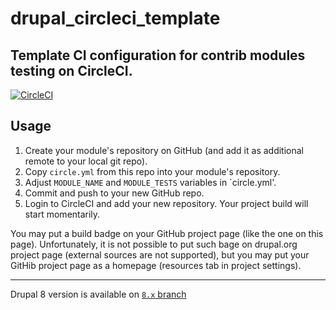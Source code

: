 # drupal_circleci_template
## Template CI configuration for contrib modules testing on CircleCI.

[![CircleCI](https://circleci.com/gh/integratedexperts/drupal_circleci_template/tree/7.x.svg?style=shield)](https://circleci.com/gh/integratedexperts/drupal_circleci_template/tree/7.x)

## Usage
1. Create your module's repository on GitHub (and add it as additional remote to your local git repo).
2. Copy `circle.yml` from this repo into your module's repository.
3. Adjust `MODULE_NAME` and `MODULE_TESTS` variables in `circle.yml'.
4. Commit and push to your new GitHub repo.
5. Login to CircleCI and add your new repository. Your project build will start momentarily.

You may put a build badge on your GitHub project page (like the one on this page). Unfortunately, it is not possible to put such bage on drupal.org project page (external sources are not supported), but you may put your GitHib project page as a homepage (resources tab in project settings).

----
Drupal 8 version is available on [`8.x` branch](https://github.com/integratedexperts/drupal_circleci_template/tree/8.x)
